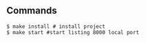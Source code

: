 #


## Commands

```shell script
$ make install # install project
$ make start #start listing 8000 local port
```
